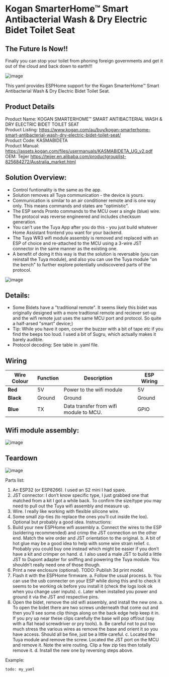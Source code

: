 # Kogan SmarterHome™ Smart Antibacterial Wash & Dry Electric Bidet Toilet Seat

## The Future Is Now!!
Finally you can stop your toilet from phoning foreign governments and get it out of the cloud and back down to earth!!!

![image](https://github.com/OkhammahkO/esphome_my_custom_components/assets/43776617/12326551-d852-4b70-8c4d-cae6e001090d)
 
This yaml provides ESPHome support for the Kogan SmarterHome™ Smart Antibacterial Wash & Dry Electric Bidet Toilet Seat.

## Product Details
Product Name:      KOGAN SMARTERHOME™ SMART ANTIBACTERIAL WASH & DRY ELECTRIC BIDET TOILET SEAT  
Product Listing:   https://www.kogan.com/au/buy/kogan-smarterhome-smart-antibacterial-wash-dry-electric-bidet-toilet-seat/  
Product Code:      KASMABIDETA  
Product Manual:    https://assets.kogan.com/files/usermanuals/KASMABIDETA_UG_v2.pdf  
OEM:               Tejjer https://tejjer.en.alibaba.com/productgrouplist-825684272/Australia_market.html  

## Solution Overview:
* Control funtionality is the same as the app.
* Solution removes all Tuya communication - the device is yours.
* Communication is similar to an air conditioner remote and is one way only. This means commands and states are "optimistic".
* The ESP sends Pronto commands to the MCU over a single (blue) wire. The protocol was reverse engineered and includes checksum generation. 
* You can't use the Tuya App after you do this - you just build whatever Home Assistant frontend you want for your backend.
* The Tuya WR3 wifi module assembly is removed and replaced with an ESP of choice and re-attached to the MCU using a 3-wire JST connector in the same manner as the existing one.
* A benefit of doing it this way is that the solution is reversable (you can reinstall the Tuya module), and also you can use the Tuya module "on the bench" to further explore potentially undiscovered parts of the protocol.   

![image](https://github.com/OkhammahkO/esphome_my_custom_components/assets/43776617/9b7b1ba4-1bef-4b2c-b360-266b64056bd5)


## Details:
* Some Bidets have a "traditional remote". It seems likely this bidet was originally designed with a more tradtional remote and reciever set-up and the wifi remote just uses the same MCU port and protocol. So quite a half-arsed "smart" device;)
* Tip: While you have it open, cover the buzzer with a bit of tape etc if you find the beeps too loud. I used a bit of Sugru, which actually makes it barely audible. 
* Protocol decoding: See table in .yaml file.

## Wiring
| **Wire Colour** | **Function** | **Description**                         |  **ESP Wiring**  |
|-----------------|--------------|-----------------------------------------|------------------|
| **Red**         | 5V           | Power to the wifi module                | 5V               |
| **Black**       | Ground       | Ground                                  | Ground           |
| **Blue**        | TX           | Data transfer from wifi module to MCU.  | GPIO             |

## Wifi module assembly:  
![image](https://github.com/OkhammahkO/esphome_my_custom_components/assets/43776617/ab443657-ad65-4f80-bbfc-16eceab5a957)

## Teardown
![image](https://github.com/OkhammahkO/esphome_my_custom_components/assets/43776617/f63378d9-b8c1-418d-99a5-042ef7a8c15d)

Parts list:
1.	An ESP32 (or ESP8266). I used an S2 mini I had spare.
2.	JST connector: I don’t know specific type, I just grabbed one that matched from a kit I got a while back. To confirm the size/type you may need to pull out the Tuya wifi assembly and measure up. 
3.	Wire. I really like working with flexible silicone wire. 
4.	Some small zip-ties (to replace the ones you’ll cut inside the loo). Optional but probably a good idea.
Instructions:
1.	Build your new ESPHome wifi assembly 
  a.	Connect the wires to the ESP (soldering recommended) and crimp the JST connection on the other end. Match the wire order and JST orientation to the original. 
  b.	A bit of hot glue may be a good idea to help with some wire strain relief.
  c.	Probably you could buy one instead which might be easier if you don’t have a kit and crimper on hand.
d.	I also used a male JST to build a little JST to Dupont adapter for sniffing and powering the Tuya module. You shouldn’t really need one of those though.
2.	Print a new enclosure (optional). TODO: Publish 3d print model.
3.	Flash it with the ESPHome firmware. 
a.	Follow the usual process.
b.	You can use the usb connecter on your ESP while doing this and to check it seems to be working ok before you install it (check the logs look ok when you change user inputs).
c.	Later when installed you power and ground it via the JST and respective pins. 
4.	Open the bidet, remove the old wifi assembly, and install the new one.
a.	To open the bidet there are two screws underneath that come out and then you’ll see some clip things along on the back edge help keep it in. If you pry up near these clips carefully the base will pop off/out (say with a flat head screwdriver or pry tools).
b.	Be careful not to put too much stress the various wires as  remove the base and orient it so you have access. Should all be fine, just be a little careful.
c.	Located the Tuya module and remove the screw. Located the JST port on the MCU and remove it. Note the wire routing. Clip a few zip ties then totally remove it. 
d.	Install the new one by reversing steps above.




Example:

```
todo: my_yaml

```

